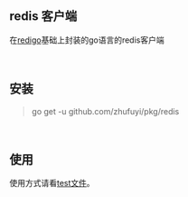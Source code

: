 ## redis 客户端

在[redigo](https://github.com/gomodule/redigo)基础上封装的go语言的redis客户端

<br>

## 安装

> go get -u github.com/zhufuyi/pkg/redis

<br>

## 使用

使用方式请看[test文件](./redis_test.go)。